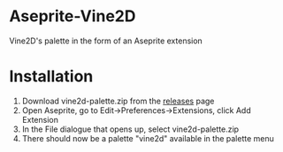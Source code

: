# Aseprite-Vine2D
Vine2D's palette in the form of an Aseprite extension


# Installation
1) Download vine2d-palette.zip from the [releases](https://github.com/Tyrannosaurus1234/Aseprite-Vine2D/releases) page
2) Open Aseprite, go to Edit->Preferences->Extensions, click Add Extension
3) In the File dialogue that opens up, select vine2d-palette.zip
4) There should now be a palette "vine2d" available in the palette menu
